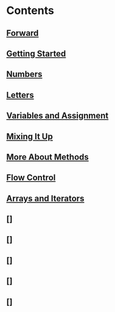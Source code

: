 
# Contents

## [Forward](Learn-to-Program-Forward.md)

## [Getting Started](Learn-to_Program-Chapter00.md)

## [Numbers](Learn-to-Program-Chapter01.md)

## [Letters](Learn-to-Program-Chapter02.md)

## [Variables and Assignment](Learn-to-Program-Chapter03.md)

## [Mixing It Up](Learn-to-Program-Chapter04.md)

## [More About Methods](Learn-to-Program-Chapter05.md)

## [Flow Control](Learn-to-Program-Chapter06.md)

## [Arrays and Iterators](Learn-to-Program-Chapter07.md)

## []

## []

## []

## []

## []